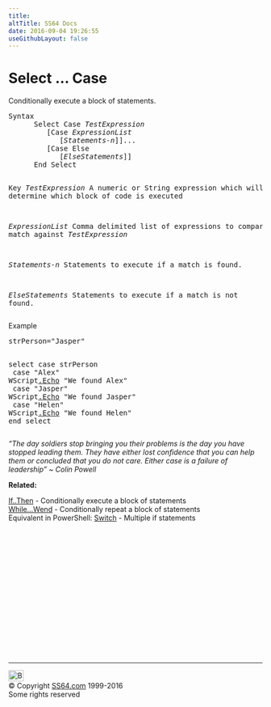 ```yaml
---
title:
altTitle: SS64 Docs
date: 2016-09-04 19:26:55
useGithubLayout: false
---
```

<!-- #BeginLibraryItem "/Library/head_vb.lbi" --><!-- #EndLibraryItem --><h1>Select ... Case </h1> 
<p>Conditionally execute a block of statements.</p>
<pre>Syntax 
      Select Case <i>TestExpression</i>
         [Case <i>ExpressionList</i>
            [<i>Statements-n</i>]]...
         [Case Else
            [<i>ElseStatements</i>]]
      End Select

Key
   <i>TestExpression</i>  A numeric or String expression which will
                   determine which block of code is executed<span class="code"></span>

   <i>ExpressionList</i>  Comma delimited list of expressions to compare/
                   match against <i>TestExpression</i>

   <i>Statements-n</i>    Statements to execute if a match is found.

   <i>ElseStatements</i>  Statements to execute if a match is not found.</pre>
<p>Example</p>
<pre>strPerson="Jasper"

select case strPerson<br>   case "Alex"
      WScript<a href="echo.html">.Echo</a> "We found Alex"<br>   case "Jasper"
      WScript<a href="echo.html">.Echo</a> "We found Jasper"<br>   case "Helen"
      WScript<a href="echo.html">.Echo</a> "We found Helen"<br>end select </pre>
<p><span class="quote"><i>“The day soldiers stop bringing you their problems is the day you have stopped leading them. They have either lost confidence that you can help them or concluded that you do not care. Either case is a failure of leadership” ~ Colin Powell</i></span></p>
<p><b>Related:</b></p>
<p><a href="if.html">If..Then</a> - Conditionally execute a block of statements<br>
<a href="while.html">While...Wend</a> - Conditionally repeat a block of statements<br>
Equivalent in PowerShell: <a href="../ps/switch.html">Switch</a>                     - Multiple if statements</p><!-- #BeginLibraryItem "/Library/foot_vb.lbi" --><p>
<!-- VB300 -->
<ins class="adsbygoogle" style="display:inline-block;width:300px;height:250px" data-ad-client="ca-pub-6140977852749469" data-ad-slot="1683739502"></ins>
<script>
(adsbygoogle = window.adsbygoogle || []).push({});
</script></p>
<hr>
<div id="bl" class="footer"><a href="select.html#"><img src="../images/top.png" width="30" height="22" alt="Back to the Top"></a></div>
<div id="br" class="footer, tagline">© Copyright <a href="http://ss64.com/">SS64.com</a> 1999-2016<br>
Some rights reserved</div><!-- #EndLibraryItem -->

